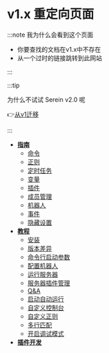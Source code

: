 # v1.x 重定向页面

:::note 我为什么会看到这个页面

- 你要查找的文档在v1.x中不存在
- 从一个过时的链接跳转到此网站

:::

:::tip

为什么不试试 Serein v2.0 呢

👉[从v1迁移](/docs/tutorial/migration/from_v1)

:::

- [**指南**](./guidance/)
  - [命令](guidance/command)
  - [正则](guidance/regex)
  - [定时任务](guidance/schedule)
  - [变量](guidance/variables)
  - [插件](guidance/jsplugin)
  - [成员管理](guidance/member)
  - [机器人](guidance/bot)
  - [事件](guidance/event)
  - [隐藏设置](guidance/hiddenSettings)
- [**教程**](./tutorial/)
  - [安装](tutorial/install)
  - [版本差异](tutorial/differenceBetweenVersions)
  - [命令行启动参数](tutorial/setupArgs)
  - [配置机器人](tutorial/configBot)
  - [运行服务器](tutorial/runServer)
  - [服务器插件管理](tutorial/manageServerPlugins)
  - [Q&A](tutorial/qa)
  - [启动自动运行](tutorial/autoRunOnStarted)
  - [自定义控制台](tutorial/customConsole)
  - [自定义正则](tutorial/customRegex)
  - [多行匹配](tutorial/matchWithMuiltLine)
  - [开启调试模式](tutorial/debugMode)
- [**插件开发**](./development/)
